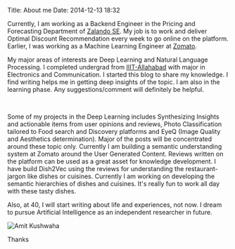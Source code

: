 Title: About me
Date: 2014-12-13 18:32


Currently, I am working as a Backend Engineer in the Pricing and Forecasting Department of [Zalando SE](https://www.en.zalando.de). 
My job is to work and deliver Optimal Discount Recommendation every week to go online on the platform. Earlier, I was working as a Machine Learning Engineer at [Zomato](https://www.zomato.com).

My major areas of interests are Deep Learning and Natural Language Processing. 
I completed undergrad from [IIIT-Allahabad](www.iiita.ac.in) with major in Electronics and Communication. 
I started this blog to share my knowledge. I find writing helps me in getting deep insights of the topic. I am also in the learning phase. Any suggestions/comment will definitely be helpful.  

<br>

Some of my projects in the Deep Learning includes Synthesizing Insights and actionable items from user opinions and reviews, 
Photo Classification tailored to Food search and Discovery platforms 
and EyeQ (Image Quality and Aesthetics determination). Major of the posts will be concentrated around these topic only. 
Currently I am building a semantic understanding system at Zomato around the User Generated Content.
Reviews written on the platform can be used as a great asset for knowledge development. I have build
Dish2Vec using the reviews for understanding the restaurant-jargon like dishes or cuisines.
Currently I am working on developing the semantic hierarchies of dishes and cuisines. It's really
fun to work all day with these tasty dishes.

Also, at 40, I will start writing about life and experiences, not now.
I dream to pursue Artificial Intelligence as an independent researcher in future. 

![Amit Kushwaha](http://image.ibb.co/khADmQ/Amit.jpg)

Thanks
